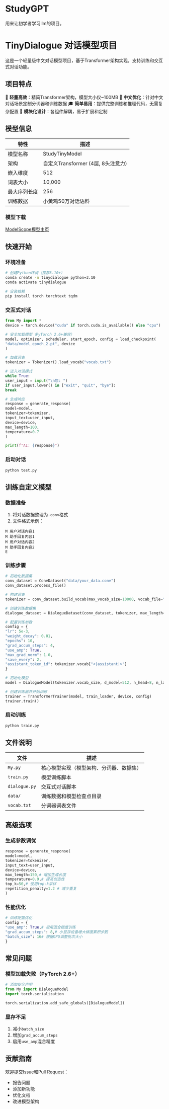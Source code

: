# StudyGPT
用来让初学者学习llm的项目。
# TinyDialogue 对话模型项目

这是一个轻量级中文对话模型项目，基于Transformer架构实现，支持训练和交互式对话功能。

## 项目特点

🚀 **轻量高效**：精简Transformer架构，模型大小仅~100MB
💬 **中文优化**：针对中文对话场景定制分词器和训练数据
🎓 **简单易用**：提供完整训练和推理代码，无需复杂配置
🔧 **模块化设计**：各组件解耦，易于扩展和定制

## 模型信息

| 特性 | 描述 |
|------|------|
| 模型名称 | StudyTinyModel |
| 架构 | 自定义Transformer (4层, 8头注意力) |
| 嵌入维度 | 512 |
| 词表大小 | 10,000 |
| 最大序列长度 | 256 |
| 训练数据 | 小黄鸡50万对话语料 |

### 模型下载
[ModelScope模型主页](https://www.modelscope.cn/models/fenuolian/StudyTinyModel/summary)

## 快速开始

### 环境准备

```bash
# 创建Python环境（推荐3.10+）
conda create -n tinydialogue python=3.10
conda activate tinydialogue

# 安装依赖
pip install torch torchtext tqdm
```

### 交互式对话

```python
from My import *
device = torch.device("cuda" if torch.cuda.is_available() else "cpu")

# 安全加载模型（PyTorch 2.6+兼容）
model, optimizer, scheduler, start_epoch, config = load_checkpoint(
"data/model_epoch_2.pt", device
)

# 加载词表
tokenizer = Tokenizer().load_vocab("vocab.txt")

# 进入对话模式
while True:
user_input = input("\n您: ")
if user_input.lower() in ["exit", "quit", "bye"]:
break

# 生成响应
response = generate_response(
model=model,
tokenizer=tokenizer,
input_text=user_input,
device=device,
max_length=100,
temperature=0.7
)

print(f"AI: {response}")
```

### 启动对话
```bash
python test.py
```

## 训练自定义模型

### 数据准备
1. 将对话数据整理为`.conv`格式
2. 文件格式示例：
```
M 用户对话内容1
M 助手回复内容1
M 用户对话内容2
M 助手回复内容2
E
```

### 训练步骤
```python
# 初始化数据集
conv_dataset = ConvDataset("data/your_data.conv")
conv_dataset.process_file()

# 构建词表
tokenizer = conv_dataset.build_vocab(max_vocab_size=10000, vocab_file="vocab.txt")

# 创建训练数据集
dialogue_dataset = DialogueDataset(conv_dataset, tokenizer, max_length=256)

# 配置训练参数
config = {
"lr": 5e-3,
"weight_decay": 0.01,
"epochs": 10,
"grad_accum_steps": 4,
"use_amp": True,
"max_grad_norm": 1.0,
"save_every": 2,
"assistant_token_id": tokenizer.vocab["<|assistant|>"]
}

# 初始化模型
model = DialogueModel(tokenizer.vocab_size, d_model=512, n_head=8, n_layers=4)

# 创建训练器并开始训练
trainer = TransformerTrainer(model, train_loader, device, config)
trainer.train()
```

### 启动训练
```bash
python train.py
```

## 文件说明

| 文件 | 描述 |
|------|------|
| `My.py` | 核心模型实现（模型架构、分词器、数据集） |
| `train.py` | 模型训练脚本 |
| `dialogue.py` | 交互式对话脚本 |
| `data/` | 训练数据和模型检查点目录 |
| `vocab.txt` | 分词器词表文件 |

## 高级选项

### 生成参数调优
```python
response = generate_response(
model=model,
tokenizer=tokenizer,
input_text=user_input,
device=device,
max_length=150,# 增加生成长度
temperature=0.9,# 提高创造性
top_k=50,# 使用top-k采样
repetition_penalty=1.2 # 减少重复
)
```

### 性能优化
```python
# 训练配置优化
config = {
"use_amp": True,# 启用混合精度训练
"grad_accum_steps": 8,# 小显存设备增大梯度累积步数
"batch_size": 16# 根据GPU调整批次大小
}
```

## 常见问题

### 模型加载失败（PyTorch 2.6+）
```python
# 添加安全声明
from My import DialogueModel
import torch.serialization

torch.serialization.add_safe_globals([DialogueModel])
```

### 显存不足
1. 减小`batch_size`
2. 增加`grad_accum_steps`
3. 启用`use_amp`混合精度

## 贡献指南

欢迎提交Issue和Pull Request：
- 报告问题
- 添加新功能
- 优化文档
- 改进模型架构
